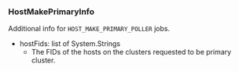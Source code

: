 ### HostMakePrimaryInfo
Additional info for `HOST_MAKE_PRIMARY_POLLER` jobs.

- hostFids: list of System.Strings
  - The FIDs of the hosts on the clusters requested to be primary cluster.
